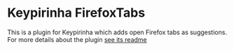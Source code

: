 # Keypirinha FirefoxTabs

This is a plugin for Keypirinha which adds open Firefox tabs as suggestions.
For more details about the plugin
[see its readme](./keypirinha-firefoxtabs/README.md)
